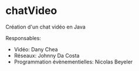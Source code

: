 # chatVideo
Création d'un chat vidéo en Java

Responsables:
- Vidéo: Dany Chea
- Réseaux: Johnny Da Costa
- Programmation évènementielles: Nicolas Beyeler
